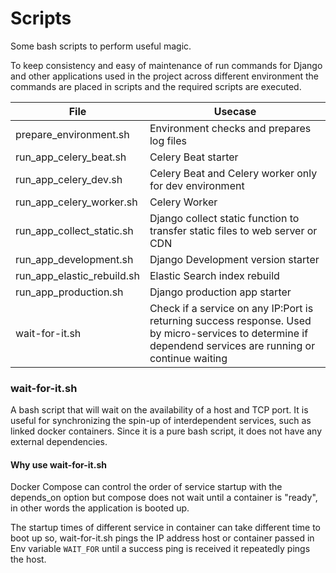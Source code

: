 # Scripts

Some bash scripts to perform useful magic.

To keep consistency and easy of maintenance of run commands for Django and other applications used in the project across
different environment the commands are placed in scripts and the required scripts are executed.

| File     |      Usecase      |
|----------|-------------------|
| prepare_environment.sh    | Environment checks and prepares log files |
| run_app_celery_beat.sh    | Celery Beat starter |
| run_app_celery_dev.sh     | Celery Beat and Celery worker only for dev environment  |
| run_app_celery_worker.sh  | Celery Worker |
| run_app_collect_static.sh | Django collect static function to transfer static files to web server or CDN |
| run_app_development.sh    | Django Development version starter |
| run_app_elastic_rebuild.sh| Elastic Search index rebuild |
| run_app_production.sh     | Django production app starter |
| wait-for-it.sh            | Check if a service on any IP:Port is returning success response. Used by micro-services to determine if dependend services are running or continue waiting |


### wait-for-it.sh

A bash script that will wait on the availability of a host and TCP port. It is useful for synchronizing the 
spin-up of interdependent services, such as linked docker containers. Since it is a pure bash script, it does not have any external dependencies.

#### Why use wait-for-it.sh

Docker Compose can control the order of service startup with the depends_on option but compose does not wait until a 
container is "ready", in other words the application is booted up.

The startup times of different service in container can take different time to boot up so, wait-for-it.sh pings the IP 
address host or container passed in Env variable `WAIT_FOR` until a success ping is received it repeatedly pings the host. 
